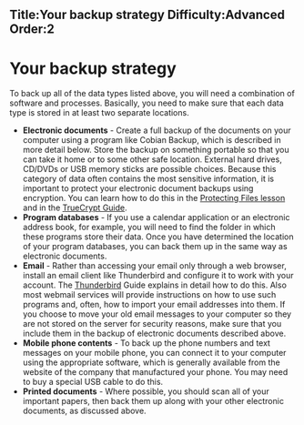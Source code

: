 Title:Your backup strategy
Difficulty:Advanced
Order:2
---
<h1>Your backup strategy</h1><p>To back up all of the data types listed above, you will need a combination of software and processes. Basically, you need to make sure that each data type is stored in at least two separate locations.</p><p><ul><li><b>Electronic documents</b> - Create a full backup of the documents on your computer using a program like Cobian Backup, which is described in more detail below. Store the backup on something portable so that you can take it home or to some other safe location. External hard drives, CD/DVDs or USB memory sticks are possible choices. Because this category of data often contains the most sensitive information, it is important to protect your electronic document backups using encryption. You can learn how to do this in the <a href="umbrella://lesson/protecting-files">Protecting Files lesson</a> and in the <a href="umbrella://lesson/truecrypt">TrueCrypt Guide</a>.</li><li><b>Program databases</b> - If you use a calendar application or an electronic address book, for example, you will need to find the folder in which these programs store their data. Once you have determined the location of your program databases, you can back them up in the same way as electronic documents.</li><li><b>Email</b> - Rather than accessing your email only through a web browser, install an email client like Thunderbird and configure it to work with your account. The <a href="umbrella://lesson/thunderbird">Thunderbird</a> Guide explains in detail how to do this. Also most webmail services will provide instructions on how to use such programs and, often, how to import your email addresses into them. If you choose to move your old email messages to your computer so they are not stored on the server for security reasons, make sure that you include them in the backup of electronic documents described above.</li><li><b>Mobile phone contents</b> - To back up the phone numbers and text messages on your mobile phone, you can connect it to your computer using the appropriate software, which is generally available from the website of the company that manufactured your phone. You may need to buy a special USB cable to do this.</li><li><b>Printed documents</b> - Where possible, you should scan all of your important papers, then back them up along with your other electronic documents, as discussed above.</li></ul></p>
